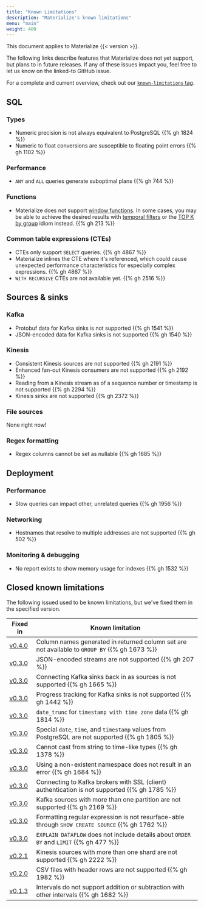 ```yaml
---
title: "Known Limitations"
description: "Materialize's known limitations"
menu: "main"
weight: 400
---
```


This document applies to Materialize {{< version >}}.

The following links describe features that Materialize does not yet support, but
plans to in future releases. If any of these issues impact you, feel free to let
us know on the linked-to GitHub issue.

For a complete and current overview, check out our [`known-limitations`
tag](https://github.com/MaterializeInc/materialize/issues?q=is%3Aopen+is%3Aissue+label%3Aknown-limitation).

## SQL

### Types

- Numeric precision is not always equivalent to PostgreSQL {{% gh 1824 %}}
- Numeric to float conversions are susceptible to floating point errors {{% gh 1102 %}}

### Performance

- `ANY` and `ALL` queries generate suboptimal plans {{% gh 744 %}}

### Functions

- Materialize does not support [window functions](https://www.postgresql.org/docs/current/tutorial-window.html). In some cases, you may be able to achieve the desired results with [temporal filters](https://materialize.com/temporal-filters/) or the [TOP K by group](../sql/idioms#top-k-by-group) idiom instead. {{% gh 213 %}}

### Common table expressions (CTEs)

- CTEs only support `SELECT` queries. {{% gh 4867 %}}
- Materialize inlines the CTE where it's referenced, which could cause
  unexpected performance characteristics for especially complex expressions. {{%
  gh 4867 %}}
- `WITH RECURSIVE` CTEs are not available yet. {{% gh 2516 %}}

## Sources & sinks

### Kafka

- Protobuf data for Kafka sinks is not supported {{% gh 1541 %}}
- JSON-encoded data for Kafka sinks is not supported {{% gh 1540 %}}

### Kinesis

- Consistent Kinesis sources are not supported {{% gh 2191 %}}
- Enhanced fan-out Kinesis consumers are not supported {{% gh 2192 %}}
- Reading from a Kinesis stream as of a sequence number or timestamp is not supported {{% gh 2294 %}}
- Kinesis sinks are not supported {{% gh 2372 %}}

### File sources

None right now!

### Regex formatting

- Regex columns cannot be set as nullable {{% gh 1685 %}}

## Deployment

### Performance

- Slow queries can impact other, unrelated queries {{% gh 1956 %}}

### Networking

- Hostnames that resolve to multiple addresses are not supported {{% gh 502 %}}

### Monitoring & debugging

- No report exists to show memory usage for indexes {{% gh 1532 %}}

## Closed known limitations

The following issued used to be known limitations, but we've fixed them in the
specified version.

Fixed in | Known limitation
--------------|-----------------
[v0.4.0] | Column names generated in returned column set are not available to `GROUP BY` {{% gh 1673 %}}
[v0.3.0] | JSON-encoded streams are not supported {{% gh 207 %}}
[v0.3.0] | Connecting Kafka sinks back in as sources is not supported {{% gh 1665 %}}
[v0.3.0] | Progress tracking for Kafka sinks is not supported {{% gh 1442 %}}
[v0.3.0] | `date_trunc` for `timestamp with time zone` data {{% gh 1814 %}}
[v0.3.0] | Special `date`, `time`, and `timestamp` values from PostgreSQL are not supported {{% gh 1805 %}}
[v0.3.0] | Cannot cast from string to time-like types {{% gh 1378 %}}
[v0.3.0] | Using a non-existent namespace does not result in an error {{% gh 1684 %}}
[v0.3.0] | Connecting to Kafka brokers with SSL (client) authentication is not supported {{% gh 1785 %}}
[v0.3.0] | Kafka sources with more than one partition are not supported {{% gh 2169 %}}
[v0.3.0] | Formatting regular expression is not resurface-able through `SHOW CREATE SOURCE` {{% gh 1762 %}}
[v0.3.0] |  `EXPLAIN DATAFLOW` does not include details about `ORDER BY` and `LIMIT` {{% gh 477 %}}
[v0.2.1] | Kinesis sources with more than one shard are not supported {{% gh 2222 %}}
[v0.2.0] | CSV files with header rows are not supported {{% gh 1982 %}}
[v0.1.3] | Intervals do not support addition or subtraction with other intervals {{% gh 1682 %}}

[v0.4.0]: /release-notes/#v0.4.0
[v0.3.0]: /release-notes/#v0.3.0
[v0.2.1]: /release-notes/#v0.2.1
[v0.2.0]: /release-notes/#v0.2.0
[v0.1.3]: /release-notes/#v0.1.3
